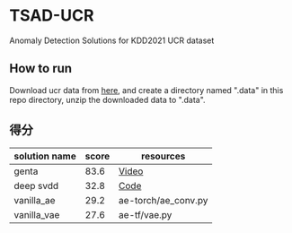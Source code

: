 # TSAD-UCR
Anomaly Detection Solutions for KDD2021 UCR dataset

## How to run
Download ucr data from [here](https://github.com/ralgond/KDD2021-UCR), and create a directory named ".data" in this repo directory,
unzip the downloaded data to ".data".

## 得分
|solution name|score|resources|
|-------------|-----|---------|
| genta       | 83.6|[Video](https://www.youtube.com/watch?v=J_Ebbql9jCo)|
| deep svdd   | 32.8|[Code](https://github.com/lukasruff/Deep-SVDD-PyTorch)|
| vanilla_ae  | 29.2| ae-torch/ae_conv.py |
| vanilla_vae | 27.6| ae-tf/vae.py |
